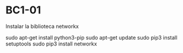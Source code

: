 # BC1-01

Instalar la biblioteca networkx

sudo apt-get install python3-pip
sudo apt-get update
sudo pip3 install setuptools
sudo pip3 install networkx


